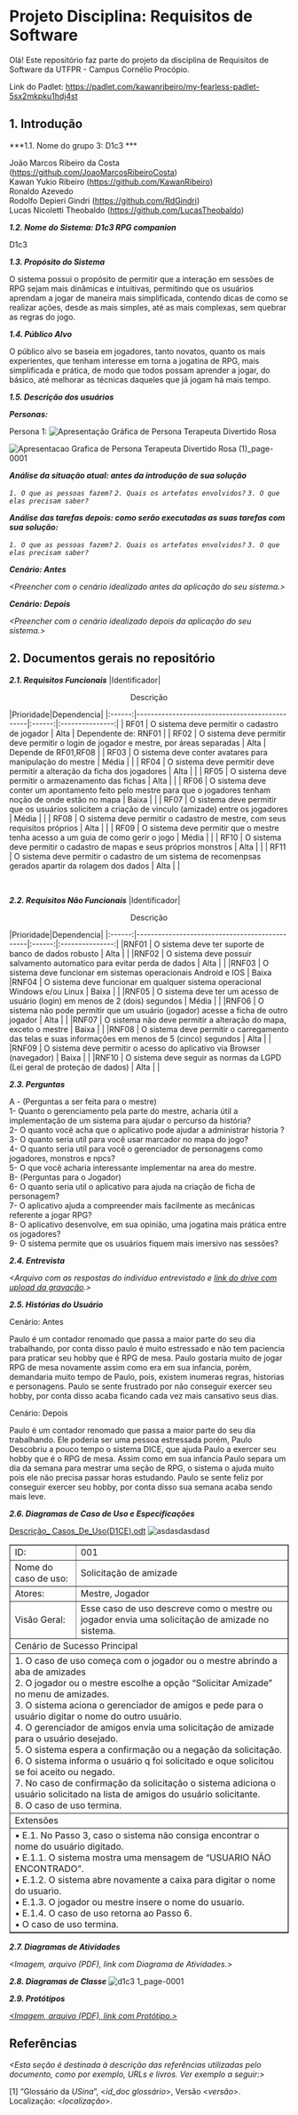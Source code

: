 
# Projeto Disciplina: Requisitos de Software

Olá! Este repositório faz parte do projeto da disciplina de Requisitos de Software da UTFPR - Campus Cornélio Procópio. 

Link do Padlet: https://padlet.com/kawanribeiro/my-fearless-padlet-5sx2mkpku1hdj4st

## 1. Introdução

***1.1. Nome do grupo 3: D1c3 ***

João Marcos Ribeiro da Costa (https://github.com/JoaoMarcosRibeiroCosta)<br/>
Kawan Yukio Ribeiro (https://github.com/KawanRibeiro)<br/>
Ronaldo Azevedo<br/>
Rodolfo Depieri Gindri (https://github.com/RdGindri)<br/>
Lucas Nicoletti Theobaldo (https://github.com/LucasTheobaldo)<br/>

***1.2.  Nome do Sistema: D1c3 RPG companion***

D1c3

***1.3.  Propósito do Sistema***

  O sistema possui o propósito de permitir que a interação em sessões de RPG sejam mais dinâmicas e intuitivas, permitindo que os usuários aprendam a jogar de maneira mais simplificada, contendo dicas de como se realizar ações, desde as mais simples,
até as mais complexas, sem quebrar as regras do jogo.

***1.4.  Público Alvo***

  O público alvo se baseia em jogadores, tanto novatos, quanto os mais experientes, que tenham interesse em torna a jogatina de RPG, mais simplificada e prática, de modo que todos possam aprender a jogar, do básico, até melhorar as técnicas daqueles
que já jogam há mais tempo.

***1.5. Descrição dos usuários***



***Personas:***

Persona 1:
![Apresentação Gráfica de Persona Terapeuta Divertido Rosa](https://github.com/user-attachments/assets/7529d601-9aed-4d3e-ac20-6dcb92795c02)


![Apresentacao Grafica de Persona Terapeuta Divertido Rosa (1)_page-0001](https://github.com/user-attachments/assets/bcc7c7d6-a74b-427e-bdda-805cd753bec0)


***Análise da situação atual: antes da introdução de sua solução***

*`1. O que as pessoas fazem?`*
*`2. Quais os artefatos envolvidos?`*
*`3. O que elas precisam saber?`*

***Análise das tarefas depois: como serão executadas as suas tarefas com sua solução:***

*`1. O que as pessoas fazem?`*
*`2. Quais os artefatos envolvidos?`*
*`3. O que elas precisam saber?`*

***Cenário: Antes***

*<Preencher com o cenário idealizado antes da aplicação do seu sistema.>*

***Cenário: Depois***

*<Preencher com o cenário idealizado depois da aplicação do seu sistema.>*

## 2. Documentos gerais no repositório

***2.1. Requisitos Funcionais***
|Identificador|<p style="text-align:center;">Descrição</p>|Prioridade|Dependencia|
|:------:|-----------------------------------------------|:------:|:---------------:|
| RF01 | O sistema deve permitir o cadastro de jogador                                                                  | Alta  | Dependente de: RNF01 |
| RF02 | O sistema deve permitir deve permitir o login de jogador e mestre, por áreas separadas                         | Alta  | Depende de RF01,RF08 |
| RF03 | O sistema deve conter avatares para manipulação do mestre                                                      | Média |                      |
| RF04 | O sistema deve permitir deve permitir a alteração da ficha dos jogadores                                       | Alta  |                      |
| RF05 | O sistema deve permitir o armazenamento das fichas                                                             | Alta  |                      | 
| RF06 | O sistema deve conter um apontamento feito pelo mestre para que o jogadores tenham noção de onde estão no mapa | Baixa |                      | 
| RF07 | O sistema deve permitir que os usuários solicitem a criação de vinculo (amizade) entre os jogadores            | Média |                      |
| RF08 | O sistema deve permitir o cadastro de mestre, com seus requisitos próprios                                     | Alta  |                      |
| RF09 | O sistema deve permitir que o mestre tenha acesso a um guia de como gerir o jogo                               | Média |                      |
| RF10 | O sistema deve permitir o cadastro de mapas e seus próprios monstros                                           | Alta  |                      |
| RF11 | O sistema deve permitir o cadastro de um sistema de recomenpsas gerados apartir da rolagem dos dados           | Alta  |                      |

<br>

***2.2. Requisitos Não Funcionais***
|Identificador|<p style="text-align:center;">Descrição</p>|Prioridade|Dependencia|
|:------:|-----------------------------------------------|:------:|:---------------:|
|RNF01 | O sistema deve ter suporte de banco de dados robusto | Alta | |
|RNF02 | O sistema deve possuir salvamento automatico para evitar perda de dados | Alta | |
|RNF03 | O sistema deve funcionar em sistemas operacionais Android e IOS | Baixa
|RNF04 | O sistema deve funcionar em qualquer sistema operacional Windows e/ou Linux | Baixa | |
|RNF05 | O sistema deve ter um acesso de usuário (login) em menos de 2 (dois) segundos | Média | |
|RNF06 | O sistema não pode permitir que um usuário (jogador) acesse a ficha de outro jogador | Alta | |
|RNF07 | O sistema não deve permitir a alteração do mapa, exceto o mestre | Baixa | |
|RNF08 | O sistema deve permitir o carregamento das telas e suas informações em menos de 5 (cinco) segundos | Alta | |
|RNF09 | O sistema deve permitir o acesso do aplicativo via Browser (navegador) | Baixa | |
|RNF10 | O sistema deve seguir as normas da LGPD (Lei geral de proteção de dados) | Alta | |

***2.3. Perguntas***

A - (Perguntas a ser feita para o mestre)<br>
1- Quanto o gerenciamento pela parte do mestre, acharia útil a implementação de um sistema para ajudar o percurso da história?<br>
2- O quanto você acha que o aplicativo pode ajudar a administrar historia ? <br>
3- O quanto seria utíl para você usar marcador no mapa do jogo? <br>
4- O quanto seria utíl para você o gerenciador de personagens como jogadores, monstros e npcs?<br>
5- O que você acharia interessante implementar na area do mestre.<br>
B- (Perguntas para o Jogador)<br>
6- O quanto seria util o aplicativo para ajuda na criação de ficha de personagem?<br>
7- O aplicativo ajuda a compreender mais facilmente as mecânicas referente a jogar RPG?<br>
8- O aplicativo desenvolve, em sua opinião, uma jogatina mais prática entre os jogadores?<br>
9- O sistema permite que os usuários fiquem mais imersivo nas sessões?<br>

***2.4. Entrevista***

*<Arquivo com as respostas do indivíduo entrevistado e [link do drive com upload da gravação](https://drive.google.com/file/d/1x0h2aRIVs4jhNHFQr3iGryzVKBzwGBzS/view?usp=sharing).>*

***2.5. Histórias do Usuário***

Cenário: Antes

Paulo é um contador renomado que passa a maior parte do seu dia trabalhando, por conta  disso paulo é muito estressado
e não tem paciencia para praticar seu hobby que é RPG de mesa.
Paulo gostaria muito de jogar RPG de mesa novamente assim como era em sua infancia, porém, demandaria muito tempo de Paulo,
pois, existem inumeras regras, historias e personagens.
Paulo se sente frustrado por não conseguir exercer seu hobby, por conta disso acaba ficando cada vez mais cansativo seus dias.

Cenário: Depois 

Paulo é um contador renomado que passa a maior parte do seu dia trabalhando. Ele poderia ser uma pessoa estressada porém,
Paulo Descobriu a pouco tempo o sistema DICE, que ajuda Paulo a exercer seu hobby que é o RPG de mesa.
Assim como em sua infancia Paulo separa um dia da semana para mestrar uma seção de RPG, o sistema o ajuda muito pois ele
não precisa passar horas estudando.
Paulo se sente feliz por conseguir exercer seu hobby, por conta disso sua semana acaba sendo mais leve.
  
***2.6. Diagramas de Caso de Uso e Especificações***

[Descrição_ Casos_De_Uso(D1CE).odt](https://github.com/user-attachments/files/18118807/Descricao_.Casos_De_Uso.D1CE.odt)
![asdasdasdasd](https://github.com/user-attachments/assets/3adf1b87-ad37-4a72-8c27-373b257c3715)

<!-- raw html -->
<table border="1 | 0" style="max-width:550px;"> 
    <tbody>
        <tr>
            <td>ID:</td>
            <td>001</td>
        </tr>
        <tr>
            <td>Nome do caso de uso:</td>
            <td>Solicitação de amizade</td>
        </tr>
        <tr>
            <td>Atores:</td>
            <td>Mestre, Jogador</td>
        </tr>
        <tr>
            <td>Visão Geral:</td>
            <td>Esse caso de uso descreve como o mestre ou jogador envia uma solicitação de amizade no sistema.</td>
        </tr>  
        <tr>
            <td colspan="2">Cenário de Sucesso Principal</td>
        </tr> 
        <tr>
            <td colspan="2">
                1. O caso de uso começa com o jogador ou o mestre abrindo a aba de amizades<br>
                2. O jogador ou o mestre escolhe a opção “Solicitar Amizade” no menu de amizades.<br>
                3. O sistema aciona o gerenciador de amigos e pede para o usuário digitar o nome do outro usuário.<br>
                4. O gerenciador de amigos envia uma solicitação de amizade para o usuário desejado.<br>
                5. O sistema espera a confirmação ou a negação da solicitação.<br>
                6. O sistema informa o usuário q foi solicitado e oque solicitou se foi aceito ou negado.<br>
                7. No caso de confirmação da solicitação o sistema adiciona o usuário solicitado na lista de amigos do usuário solicitante.<br>
                8. O caso de uso termina.<br>
            </td>
        </tr>
         <tr>
            <td colspan="2">Extensões</td>
        </tr> 
        <tr>
            <td colspan="2">
                ▪ E.1. No Passo 3, caso o sistema não consiga encontrar o nome do usuário digitado.<br>
                    • E.1.1. O sistema mostra uma mensagem de “USUARIO NÃO ENCONTRADO”.<br>
                    • E.1.2. O sistema abre novamente a caixa para digitar o nome do usuario.<br>
                    • E.1.3. O jogador ou mestre insere o nome do usuario.<br>
                    • E.1.4. O caso de uso retorna ao Passo 6.<br>
                    • O caso de uso termina.<br>
            </td>
        </tr>                 
    </tbody>
</table>

***2.7. Diagramas de Atividades***

*<Imagem, arquivo (PDF), link com Diagrama de Atividades.>*

***2.8.  Diagramas de Classe***
![d1c3 1_page-0001](https://github.com/user-attachments/assets/ec057211-a659-4316-874a-f71493cdd6ac)




***2.9. Protótipos***

[*<Imagem, arquivo (PDF), link com Protótipo.>*](https://ninjamock.com/s/JFB11Lx)

## Referências

*<Esta seção é destinada à descrição das referências utilizadas pelo documento, como por exemplo, URLs e livros. Ver exemplo a seguir:>*

[1] “Glossário da _USina_”, <_id_doc glossário_>, Versão <_versão_>. Localização: <_localização_>.
